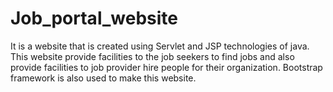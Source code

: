 # Job_portal_website
It is a website that is created using Servlet and JSP technologies of java. This website provide facilities to the job seekers to find jobs and also provide facilities to job provider hire people for their organization. Bootstrap framework is also used to make this website.

